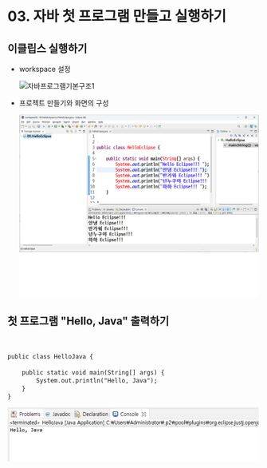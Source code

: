 # 03. 자바 첫 프로그램 만들고 실행하기

## 이클립스 실행하기

 * workspace 설정
 
   ![자바프로그램기본구조1](./imgage/자바프로그램기본구조1.png)

 * 프로젝트 만들기와 화면의 구성

   ![eclipse](./img/eclipse.png)


## 첫 프로그램 "Hello, Java" 출력하기

```


public class HelloJava {

	public static void main(String[] args) {
		System.out.println("Hello, Java");
	}
}
```

![hellojava](./img/hello.png)

